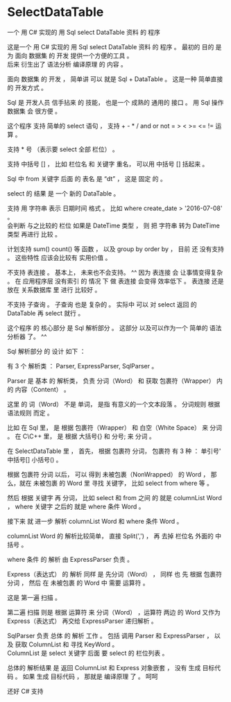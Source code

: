 # SelectDataTable
一个 用 C# 实现的 用 Sql select DataTable 资料 的 程序





这是一个 用 C# 实现的 用 Sql select DataTable 资料 的 程序 。   最初的 目的 是 为 面向 数据集 的 开发 提供一个方便的工具 。  
后来 衍生出了 语法分析 编译原理 的 内容 。      



面向 数据集 的 开发 ，   简单讲 可以 就是  Sql + DataTable 。    这是一种 简单直接 的 开发方式 。

Sql 是 开发人员 信手拈来 的 技能， 也是一个 成熟的 通用的 接口 。 用 Sql 操作 数据集 会 很方便 。

这个程序 支持 简单的 select 语句 ， 支持  + - * / and or not = > < >= <= !=   运算 。

支持 * 号 （表示要 select 全部 栏位） 。

支持 中括号 []  ，  比如  栏位名 和  关键字 重名， 可以用 中括号 [] 括起来 。

Sql 中 from 关键字 后面 的 表名 是 “dt”  ，  这是 固定 的 。

select 的 结果 是 一个 新的 DataTable  。

支持 用 字符串 表示 日期时间 格式 。 比如   where create_date > '2016-07-08'   。   
会判断 与之比较的 栏位 如果是 DateTime 类型 ， 则 把 字符串 转为 DateTime 类型 再进行 比较 。

计划支持 sum() count() 等 函数 ， 以及  group by   order by  ，    目前 还 没有支持 。  这些特性 应该会比较有 实用价值 。

不支持 表连接 。  基本上， 未来也不会支持。 ^^   因为 表连接 会 让事情变得复杂 。 在 应用程序层 没有索引 的 情况 下 做 表连接 会变得 效率低下 。
表连接 还是 放在 关系数据库 里 进行 比较好 。

不支持 子查询 。 子查询 也是 复杂的 。    实际中 可以 对 select 返回 的 DataTable 再 select 就行 。        

这个程序 的 核心部分 是  Sql 解析部分 。 这部分 以及可以作为一个 简单的 语法分析器 了。  ^^

Sql 解析部分 的 设计 如下 ：

有 3 个 解析类 ：  Parser, ExpressParser, SqlParser 。    

Parser 是 基本 的 解析类， 负责 分词（Word） 和 获取 包裹符（Wrapper） 内 的 内容（Content） 。

这里 的 词（Word） 不是 单词， 是指 有意义的一个文本段落 。 分词规则 根据 语法规则 而定 。

比如 在 Sql 里， 是 根据  包裹符（Wrapper） 和 白空（White Space）  来  分词  。  在 C\C++ 里， 是 根据 大括号{} 和 分号;   来 分词 。

在  SelectDataTable 里 ， 首先， 根据 包裹符 分词， 包裹符 有 3 种 ：  单引号' 中括号[] 小括号() 。

根据 包裹符 分词 以后， 可以 得到  未被包裹（NonWrapped）  的  Word ，  那么，就在 未被包裹 的 Word 里 寻找 关键字， 
比如 select from where 等 。  

然后 根据 关键字 再 分词，  比如  select 和 from 之间 的 就是  columnList Word ， where  关键字 之后的 就是 where 条件 Word 。

接下来 就 进一步 解析  columnList Word 和 where 条件 Word 。

columnList Word 的 解析比较简单， 直接 Split(',') ， 再 去掉 栏位名 外面的 中括号 。

where 条件 的 解析 由  ExpressParser  负责 。 

Express（表达式） 的 解析 同样 是 先分词（Word） ， 同样 也 先 根据 包裹符 分词 ， 然后 在 未被包裹 的 Word 中 需要 运算符 。

这是 第一遍 扫描 。

第二遍 扫描 则是 根据 运算符 来 分词（Word） ，运算符 两边 的 Word 又作为 Express（表达式） 再交给  ExpressParser 递归解析 。

SqlParser 负责 总体 的 解析 工作 。 包括 调用 Parser 和 ExpressParser ， 以及 获取 ColumnList 和 寻找 KeyWord 。   
ColumnList 是 select 关键字 后面 要 select 的 栏位列表 。

总体的 解析结果 是  返回  ColumnList 和  Express  对象嵌套 ，   没有 生成 目标代码 。 如果 生成 目标代码 ，  那就是 编译原理 了 。  呵呵


还好 C# 支持
































